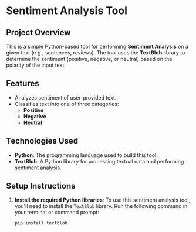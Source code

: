 
# Sentiment Analysis Tool

## Project Overview
This is a simple Python-based tool for performing **Sentiment Analysis** on a given text (e.g., sentences, reviews). The tool uses the **TextBlob** library to determine the sentiment (positive, negative, or neutral) based on the polarity of the input text.

## Features
- Analyzes sentiment of user-provided text.
- Classifies text into one of three categories:
  - **Positive**
  - **Negative**
  - **Neutral**

## Technologies Used
- **Python**: The programming language used to build this tool.
- **TextBlob**: A Python library for processing textual data and performing sentiment analysis.

## Setup Instructions

1. **Install the required Python libraries**:
   To use this sentiment analysis tool, you'll need to install the `TextBlob` library. Run the following command in your terminal or command prompt:

   ```bash
   pip install textblob
